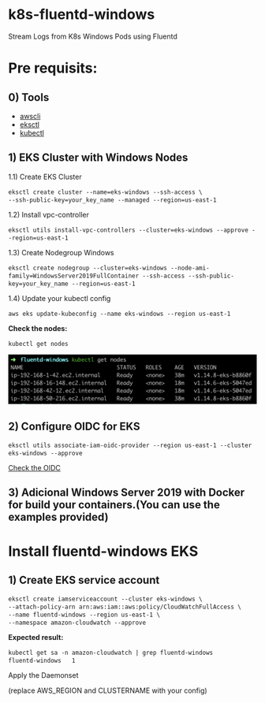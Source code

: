 # k8s-fluentd-windows
Stream Logs from K8s Windows Pods using Fluentd

# Pre requisits:

## 0) Tools
* [awscli](https://docs.aws.amazon.com/cli/latest/userguide/cli-chap-install.html)
* [eksctl](https://docs.aws.amazon.com/eks/latest/userguide/getting-started-eksctl.html)
* [kubectl](https://docs.aws.amazon.com/eks/latest/userguide/install-kubectl.html)

## 1) EKS Cluster with Windows Nodes

1.1) Create EKS Cluster
```console
eksctl create cluster --name=eks-windows --ssh-access \
--ssh-public-key=your_key_name --managed --region=us-east-1
```
1.2) Install vpc-controller
```console
eksctl utils install-vpc-controllers --cluster=eks-windows --approve --region=us-east-1
```
1.3) Create Nodegroup Windows
```console
eksctl create nodegroup --cluster=eks-windows --node-ami-family=WindowsServer2019FullContainer --ssh-access --ssh-public-key=your_key_name --region=us-east-1
```
1.4) Update your kubectl config
```console
aws eks update-kubeconfig --name eks-windows --region us-east-1
```
**Check the nodes:**
```console
kubectl get nodes
```
![nodes](./docs/nodes.png)

## 2) Configure OIDC for EKS

```console
eksctl utils associate-iam-oidc-provider --region us-east-1 --cluster eks-windows --approve
```
[Check the OIDC](https://console.aws.amazon.com/iam/home#/providers)

## 3) Adicional Windows Server 2019 with Docker for build your containers.(You can use the examples provided)

# Install fluentd-windows EKS

## 1) Create EKS service account

```
eksctl create iamserviceaccount --cluster eks-windows \
--attach-policy-arn arn:aws:iam::aws:policy/CloudWatchFullAccess \
--name fluentd-windows --region us-east-1 \
--namespace amazon-cloudwatch --approve
```

**Expected result:**
```
kubectl get sa -n amazon-cloudwatch | grep fluentd-windows
fluentd-windows   1         
```

Apply the Daemonset 

(replace AWS_REGION and CLUSTERNAME with your config)

